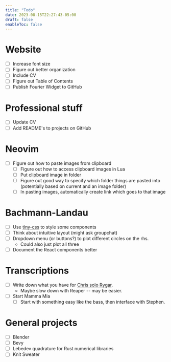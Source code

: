 ```yaml
---
title: "Todo"
date: 2023-08-15T22:27:43-05:00
draft: false
enableToc: false
---
```


# Website

- [ ] Increase font size
- [ ] Figure out better organization
- [ ] Include CV
- [ ] Figure out Table of Contents
- [ ] Publish Fourier Widget to GitHub

# Professional stuff

- [ ] Update CV
- [ ] Add README's to projects on GitHub

# Neovim

- [ ] Figure out how to paste images from clipboard
    - [ ] Figure out how to access clipboard images in Lua
    - [ ] Put clipboard image in folder
    - [ ] Figure out good way to specify which folder things are pasted into (potentially based on current and an image folder)
    - [ ] In pasting images, automatically create link which goes to that image

# Bachmann-Landau

- [ ] Use [tiny-css](https://github.com/tiny-css/tiny-css) to style some components
- [ ] Think about intuitive layout (might ask groupchat)
- [ ] Dropdown menu (or buttons?) to plot different circles on the rhs.
    - Could also just plot all three
- [ ] Document the React components better

# Transcriptions

- [ ] Write down what you have for [Chris solo Rygar](https://youtu.be/WcZKz2sKp38).
    - Maybe slow down with Reaper -- may be easier.
- [ ] Start Mamma Mia
    - [ ] Start with something easy like the bass, then interface with Stephen.

# General projects

- [ ] Blender
- [ ] Bevy
- [ ] Lebedev quadrature for Rust numerical libraries
- [ ] Knit Sweater
